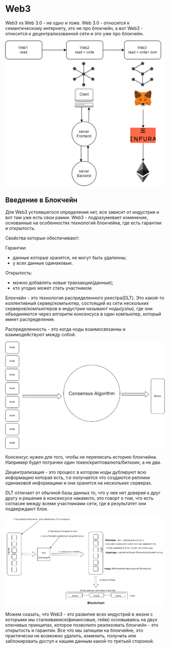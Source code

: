 # Web3

Web3 vs Web 3.0 - не одно и тоже.
Web 3.0 - относится к семантическому интернету, это не про блокчейн, а вот Web3 - относится к децентрализованной сети и это уже про блокчейн.

![evolution_web](https://github.com/gorokhovchint/Web3/blob/main/img/evolution_web.png)

## Введение в Блокчейн

Для Web3 устоявшегося определения нет, все зависит от индустрии и вот там уже есть свои рамки.
Web3 - подразумевает изменение, основанные на особенностях технологий блокчейна, где есть гарантии и открытость.

Свойства которые обеспечивают:

Гарантии:

- данные которые хранятся, не могут быть удаленны;
- у всех данные одинаковые.

Открытость:

- можно добавлять новые транзакции(данные);
- кто угодно может стать участником.

Блокчейн - это технология распределенного реестра(DLT). Это какой-то коллективный сервер/компьютер, состоящий из сети нескольких серверов/компьютеров в индустрии называют ноды(узлы), где они объединяются через алгоритм консенсуса в один компьютер, который имеет распределение.

Распределенность - это когда ноды взаимосвязанны и взаимодействуют между собой.

![Consensus](https://github.com/gorokhovchint/Web3/blob/main/img/Consensus.png)

Консенсус нужен для того, чтобы не переписать историю блокчейна. Например будет потрачен один токен/криптовалюта/биткоин, а не два.

Децентрализация - это процесс в котором ноды дублируют всю информацию которая есть, т.е получается что создаются реплики одинаковой информациии и они хранятся на нескольких серверах.

DLT отличает от обычной базы данных то, что у нее нет доверия к друг другу и решение в консенсусе накамото, это говорт о том, что есть согласие между всеми участниками сети, где в результатет они подверждают блок.

![cycle_blockchain](https://github.com/gorokhovchint/Web3/blob/main/img/cycle_blockchain.png)

Можем сказать, что Web3 - это развитие всех индустрий в жизни с которыми мы сталкиваемся(финансовые, гейм) основываясь на двух ключевых принципах, которое позволило реализовать блокчейн - это открытость и гарантии. Все что мы запишем на блокчейне, это практически не возможно удалить, изменить, получить или заблокировать доступ к нашим данным какой-то третьей стороной.
